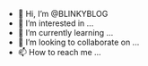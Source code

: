 - 👋 Hi, I’m @BLINKYBLOG
- 👀 I’m interested in ...
- 🌱 I’m currently learning ...
- 💞️ I’m looking to collaborate on ...
- 📫 How to reach me ...

<!---
BLINKYBLOG/BLINKYBLOG is a ✨ special ✨ repository because its `README.md` (this file) appears on your GitHub profile.
You can click the Preview link to take a look at your changes.
--->

